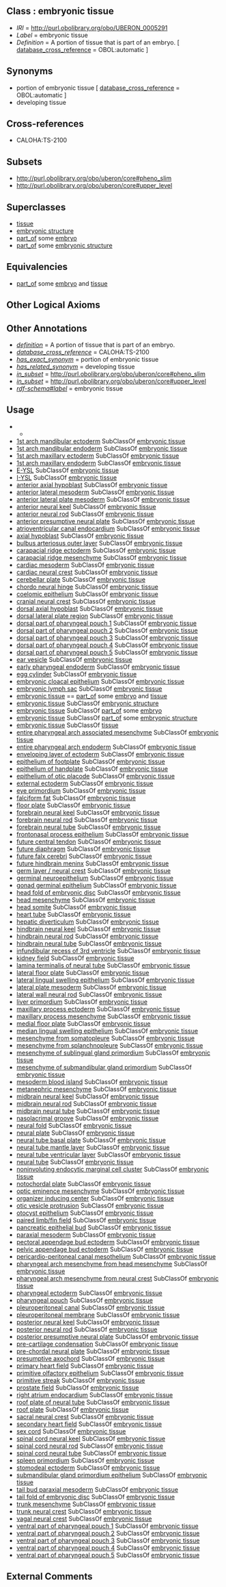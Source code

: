 
## Class : embryonic tissue

 * *IRI* = http://purl.obolibrary.org/obo/UBERON_0005291
 * *Label* = embryonic tissue
 * *Definition* = A portion of tissue that is part of an embryo. [ [database_cross_reference](../../ef/oboInOwl#hasDbXref.md) = OBOL:automatic ]

## Synonyms

 * portion of embryonic tissue [ [database_cross_reference](../../ef/oboInOwl#hasDbXref.md) = OBOL:automatic ]
 * developing tissue

## Cross-references

 * CALOHA:TS-2100

## Subsets

 * http://purl.obolibrary.org/obo/uberon/core#pheno_slim
 * http://purl.obolibrary.org/obo/uberon/core#upper_level

## Superclasses

 * [tissue](../../UBERON/79/UBERON_0000479.md)
 * [embryonic structure](../../UBERON/50/UBERON_0002050.md)
 * [part_of](../../BFO/50/BFO_0000050.md) some [embryo](../../UBERON/22/UBERON_0000922.md)
 * [part_of](../../BFO/50/BFO_0000050.md) some [embryonic structure](../../UBERON/50/UBERON_0002050.md)

## Equivalencies

 * [part_of](../../BFO/50/BFO_0000050.md) some [embryo](../../UBERON/22/UBERON_0000922.md) and [tissue](../../UBERON/79/UBERON_0000479.md)

## Other Logical Axioms


## Other Annotations

 * *[definition](../../IAO/15/IAO_0000115.md)* = A portion of tissue that is part of an embryo.
 * *[database_cross_reference](../../ef/oboInOwl#hasDbXref.md)* = CALOHA:TS-2100
 * *[has_exact_synonym](../../ym/oboInOwl#hasExactSynonym.md)* = portion of embryonic tissue
 * *[has_related_synonym](../../ym/oboInOwl#hasRelatedSynonym.md)* = developing tissue
 * *[in_subset](../../et/oboInOwl#inSubset.md)* = http://purl.obolibrary.org/obo/uberon/core#pheno_slim
 * *[in_subset](../../et/oboInOwl#inSubset.md)* = http://purl.obolibrary.org/obo/uberon/core#upper_level
 * *[rdf-schema#label](../../el/rdf-schema#label.md)* = embryonic tissue

## Usage

 * -
 * [1st arch mandibular ectoderm](../../UBERON/55/UBERON_0013155.md) SubClassOf [embryonic tissue](../../UBERON/91/UBERON_0005291.md)
 * [1st arch mandibular endoderm](../../UBERON/56/UBERON_0013156.md) SubClassOf [embryonic tissue](../../UBERON/91/UBERON_0005291.md)
 * [1st arch maxillary ectoderm](../../UBERON/13/UBERON_0012313.md) SubClassOf [embryonic tissue](../../UBERON/91/UBERON_0005291.md)
 * [1st arch maxillary endoderm](../../UBERON/54/UBERON_0013154.md) SubClassOf [embryonic tissue](../../UBERON/91/UBERON_0005291.md)
 * [E-YSL](../../UBERON/09/UBERON_2000309.md) SubClassOf [embryonic tissue](../../UBERON/91/UBERON_0005291.md)
 * [I-YSL](../../UBERON/12/UBERON_2000712.md) SubClassOf [embryonic tissue](../../UBERON/91/UBERON_0005291.md)
 * [anterior axial hypoblast](../../UBERON/04/UBERON_2000004.md) SubClassOf [embryonic tissue](../../UBERON/91/UBERON_0005291.md)
 * [anterior lateral mesoderm](../../UBERON/39/UBERON_2005039.md) SubClassOf [embryonic tissue](../../UBERON/91/UBERON_0005291.md)
 * [anterior lateral plate mesoderm](../../UBERON/81/UBERON_0009881.md) SubClassOf [embryonic tissue](../../UBERON/91/UBERON_0005291.md)
 * [anterior neural keel](../../UBERON/24/UBERON_2007024.md) SubClassOf [embryonic tissue](../../UBERON/91/UBERON_0005291.md)
 * [anterior neural rod](../../UBERON/31/UBERON_2007031.md) SubClassOf [embryonic tissue](../../UBERON/91/UBERON_0005291.md)
 * [anterior presumptive neural plate](../../UBERON/14/UBERON_2007014.md) SubClassOf [embryonic tissue](../../UBERON/91/UBERON_0005291.md)
 * [atrioventricular canal endocardium](../../UBERON/30/UBERON_0003930.md) SubClassOf [embryonic tissue](../../UBERON/91/UBERON_0005291.md)
 * [axial hypoblast](../../UBERON/78/UBERON_2001378.md) SubClassOf [embryonic tissue](../../UBERON/91/UBERON_0005291.md)
 * [bulbus arteriosus outer layer](../../UBERON/66/UBERON_2005066.md) SubClassOf [embryonic tissue](../../UBERON/91/UBERON_0005291.md)
 * [carapacial ridge ectoderm](../../UBERON/12/UBERON_0014712.md) SubClassOf [embryonic tissue](../../UBERON/91/UBERON_0005291.md)
 * [carapacial ridge mesenchyme](../../UBERON/11/UBERON_0014711.md) SubClassOf [embryonic tissue](../../UBERON/91/UBERON_0005291.md)
 * [cardiac mesoderm](../../UBERON/05/UBERON_0007005.md) SubClassOf [embryonic tissue](../../UBERON/91/UBERON_0005291.md)
 * [cardiac neural crest](../../UBERON/95/UBERON_0000095.md) SubClassOf [embryonic tissue](../../UBERON/91/UBERON_0005291.md)
 * [cerebellar plate](../../UBERON/08/UBERON_0004008.md) SubClassOf [embryonic tissue](../../UBERON/91/UBERON_0005291.md)
 * [chordo neural hinge](../../UBERON/97/UBERON_0007097.md) SubClassOf [embryonic tissue](../../UBERON/91/UBERON_0005291.md)
 * [coelomic epithelium](../../UBERON/91/UBERON_0005891.md) SubClassOf [embryonic tissue](../../UBERON/91/UBERON_0005291.md)
 * [cranial neural crest](../../UBERON/99/UBERON_0003099.md) SubClassOf [embryonic tissue](../../UBERON/91/UBERON_0005291.md)
 * [dorsal axial hypoblast](../../UBERON/22/UBERON_2005122.md) SubClassOf [embryonic tissue](../../UBERON/91/UBERON_0005291.md)
 * [dorsal lateral plate region](../../UBERON/05/UBERON_0003105.md) SubClassOf [embryonic tissue](../../UBERON/91/UBERON_0005291.md)
 * [dorsal part of pharyngeal pouch 1](../../UBERON/21/UBERON_0010021.md) SubClassOf [embryonic tissue](../../UBERON/91/UBERON_0005291.md)
 * [dorsal part of pharyngeal pouch 2](../../UBERON/23/UBERON_0010023.md) SubClassOf [embryonic tissue](../../UBERON/91/UBERON_0005291.md)
 * [dorsal part of pharyngeal pouch 3](../../UBERON/25/UBERON_0010025.md) SubClassOf [embryonic tissue](../../UBERON/91/UBERON_0005291.md)
 * [dorsal part of pharyngeal pouch 4](../../UBERON/27/UBERON_0010027.md) SubClassOf [embryonic tissue](../../UBERON/91/UBERON_0005291.md)
 * [dorsal part of pharyngeal pouch 5](../../UBERON/29/UBERON_0010029.md) SubClassOf [embryonic tissue](../../UBERON/91/UBERON_0005291.md)
 * [ear vesicle](../../UBERON/51/UBERON_0003051.md) SubClassOf [embryonic tissue](../../UBERON/91/UBERON_0005291.md)
 * [early pharyngeal endoderm](../../UBERON/90/UBERON_0007690.md) SubClassOf [embryonic tissue](../../UBERON/91/UBERON_0005291.md)
 * [egg cylinder](../../UBERON/13/UBERON_0004013.md) SubClassOf [embryonic tissue](../../UBERON/91/UBERON_0005291.md)
 * [embryonic cloacal epithelium](../../UBERON/46/UBERON_0009846.md) SubClassOf [embryonic tissue](../../UBERON/91/UBERON_0005291.md)
 * [embryonic lymph sac](../../UBERON/53/UBERON_0034953.md) SubClassOf [embryonic tissue](../../UBERON/91/UBERON_0005291.md)
 * [embryonic tissue](../../UBERON/91/UBERON_0005291.md) == [part_of](../../BFO/50/BFO_0000050.md) some [embryo](../../UBERON/22/UBERON_0000922.md) and [tissue](../../UBERON/79/UBERON_0000479.md)
 * [embryonic tissue](../../UBERON/91/UBERON_0005291.md) SubClassOf [embryonic structure](../../UBERON/50/UBERON_0002050.md)
 * [embryonic tissue](../../UBERON/91/UBERON_0005291.md) SubClassOf [part_of](../../BFO/50/BFO_0000050.md) some [embryo](../../UBERON/22/UBERON_0000922.md)
 * [embryonic tissue](../../UBERON/91/UBERON_0005291.md) SubClassOf [part_of](../../BFO/50/BFO_0000050.md) some [embryonic structure](../../UBERON/50/UBERON_0002050.md)
 * [embryonic tissue](../../UBERON/91/UBERON_0005291.md) SubClassOf [tissue](../../UBERON/79/UBERON_0000479.md)
 * [entire pharyngeal arch associated mesenchyme](../../UBERON/46/UBERON_0010046.md) SubClassOf [embryonic tissue](../../UBERON/91/UBERON_0005291.md)
 * [entire pharyngeal arch endoderm](../../UBERON/22/UBERON_0009722.md) SubClassOf [embryonic tissue](../../UBERON/91/UBERON_0005291.md)
 * [enveloping layer of ectoderm](../../UBERON/83/UBERON_0007383.md) SubClassOf [embryonic tissue](../../UBERON/91/UBERON_0005291.md)
 * [epithelium of footplate](../../UBERON/48/UBERON_0003248.md) SubClassOf [embryonic tissue](../../UBERON/91/UBERON_0005291.md)
 * [epithelium of handplate](../../UBERON/32/UBERON_0010332.md) SubClassOf [embryonic tissue](../../UBERON/91/UBERON_0005291.md)
 * [epithelium of otic placode](../../UBERON/49/UBERON_0003249.md) SubClassOf [embryonic tissue](../../UBERON/91/UBERON_0005291.md)
 * [external ectoderm](../../UBERON/76/UBERON_0000076.md) SubClassOf [embryonic tissue](../../UBERON/91/UBERON_0005291.md)
 * [eye primordium](../../UBERON/71/UBERON_0003071.md) SubClassOf [embryonic tissue](../../UBERON/91/UBERON_0005291.md)
 * [falciform fat](../../UBERON/42/UBERON_0015142.md) SubClassOf [embryonic tissue](../../UBERON/91/UBERON_0005291.md)
 * [floor plate](../../UBERON/79/UBERON_0003079.md) SubClassOf [embryonic tissue](../../UBERON/91/UBERON_0005291.md)
 * [forebrain neural keel](../../UBERON/26/UBERON_2007026.md) SubClassOf [embryonic tissue](../../UBERON/91/UBERON_0005291.md)
 * [forebrain neural rod](../../UBERON/34/UBERON_2007034.md) SubClassOf [embryonic tissue](../../UBERON/91/UBERON_0005291.md)
 * [forebrain neural tube](../../UBERON/41/UBERON_2007041.md) SubClassOf [embryonic tissue](../../UBERON/91/UBERON_0005291.md)
 * [frontonasal process epithelium](../../UBERON/02/UBERON_0014702.md) SubClassOf [embryonic tissue](../../UBERON/91/UBERON_0005291.md)
 * [future central tendon](../../UBERON/39/UBERON_0006239.md) SubClassOf [embryonic tissue](../../UBERON/91/UBERON_0005291.md)
 * [future diaphragm](../../UBERON/84/UBERON_0010084.md) SubClassOf [embryonic tissue](../../UBERON/91/UBERON_0005291.md)
 * [future falx cerebri](../../UBERON/90/UBERON_0010090.md) SubClassOf [embryonic tissue](../../UBERON/91/UBERON_0005291.md)
 * [future hindbrain meninx](../../UBERON/91/UBERON_0010091.md) SubClassOf [embryonic tissue](../../UBERON/91/UBERON_0005291.md)
 * [germ layer / neural crest](../../UBERON/16/UBERON_0010316.md) SubClassOf [embryonic tissue](../../UBERON/91/UBERON_0005291.md)
 * [germinal neuroepithelium](../../UBERON/22/UBERON_0004022.md) SubClassOf [embryonic tissue](../../UBERON/91/UBERON_0005291.md)
 * [gonad germinal epithelium](../../UBERON/90/UBERON_0005890.md) SubClassOf [embryonic tissue](../../UBERON/91/UBERON_0005291.md)
 * [head fold of embryonic disc](../../UBERON/46/UBERON_0009746.md) SubClassOf [embryonic tissue](../../UBERON/91/UBERON_0005291.md)
 * [head mesenchyme](../../UBERON/53/UBERON_0005253.md) SubClassOf [embryonic tissue](../../UBERON/91/UBERON_0005291.md)
 * [head somite](../../UBERON/94/UBERON_0005594.md) SubClassOf [embryonic tissue](../../UBERON/91/UBERON_0005291.md)
 * [heart tube](../../UBERON/41/UBERON_0004141.md) SubClassOf [embryonic tissue](../../UBERON/91/UBERON_0005291.md)
 * [hepatic diverticulum](../../UBERON/35/UBERON_0008835.md) SubClassOf [embryonic tissue](../../UBERON/91/UBERON_0005291.md)
 * [hindbrain neural keel](../../UBERON/29/UBERON_2007029.md) SubClassOf [embryonic tissue](../../UBERON/91/UBERON_0005291.md)
 * [hindbrain neural rod](../../UBERON/36/UBERON_2007036.md) SubClassOf [embryonic tissue](../../UBERON/91/UBERON_0005291.md)
 * [hindbrain neural tube](../../UBERON/43/UBERON_2007043.md) SubClassOf [embryonic tissue](../../UBERON/91/UBERON_0005291.md)
 * [infundibular recess of 3rd ventricle](../../UBERON/50/UBERON_0006250.md) SubClassOf [embryonic tissue](../../UBERON/91/UBERON_0005291.md)
 * [kidney field](../../UBERON/87/UBERON_0007687.md) SubClassOf [embryonic tissue](../../UBERON/91/UBERON_0005291.md)
 * [lamina terminalis of neural tube](../../UBERON/78/UBERON_0005078.md) SubClassOf [embryonic tissue](../../UBERON/91/UBERON_0005291.md)
 * [lateral floor plate](../../UBERON/56/UBERON_2001256.md) SubClassOf [embryonic tissue](../../UBERON/91/UBERON_0005291.md)
 * [lateral lingual swelling epithelium](../../UBERON/22/UBERON_0009522.md) SubClassOf [embryonic tissue](../../UBERON/91/UBERON_0005291.md)
 * [lateral plate mesoderm](../../UBERON/81/UBERON_0003081.md) SubClassOf [embryonic tissue](../../UBERON/91/UBERON_0005291.md)
 * [lateral wall neural rod](../../UBERON/93/UBERON_2000993.md) SubClassOf [embryonic tissue](../../UBERON/91/UBERON_0005291.md)
 * [liver primordium](../../UBERON/94/UBERON_0003894.md) SubClassOf [embryonic tissue](../../UBERON/91/UBERON_0005291.md)
 * [maxillary process ectoderm](../../UBERON/12/UBERON_0012312.md) SubClassOf [embryonic tissue](../../UBERON/91/UBERON_0005291.md)
 * [maxillary process mesenchyme](../../UBERON/26/UBERON_0009526.md) SubClassOf [embryonic tissue](../../UBERON/91/UBERON_0005291.md)
 * [medial floor plate](../../UBERON/57/UBERON_2001257.md) SubClassOf [embryonic tissue](../../UBERON/91/UBERON_0005291.md)
 * [median lingual swelling epithelium](../../UBERON/05/UBERON_0014705.md) SubClassOf [embryonic tissue](../../UBERON/91/UBERON_0005291.md)
 * [mesenchyme from somatopleure](../../UBERON/77/UBERON_0010377.md) SubClassOf [embryonic tissue](../../UBERON/91/UBERON_0005291.md)
 * [mesenchyme from splanchnopleure](../../UBERON/78/UBERON_0010378.md) SubClassOf [embryonic tissue](../../UBERON/91/UBERON_0005291.md)
 * [mesenchyme of sublingual gland primordium](../../UBERON/38/UBERON_0009538.md) SubClassOf [embryonic tissue](../../UBERON/91/UBERON_0005291.md)
 * [mesenchyme of submandibular gland primordium](../../UBERON/39/UBERON_0009539.md) SubClassOf [embryonic tissue](../../UBERON/91/UBERON_0005291.md)
 * [mesoderm blood island](../../UBERON/04/UBERON_0003304.md) SubClassOf [embryonic tissue](../../UBERON/91/UBERON_0005291.md)
 * [metanephric mesenchyme](../../UBERON/20/UBERON_0003220.md) SubClassOf [embryonic tissue](../../UBERON/91/UBERON_0005291.md)
 * [midbrain neural keel](../../UBERON/25/UBERON_2007025.md) SubClassOf [embryonic tissue](../../UBERON/91/UBERON_0005291.md)
 * [midbrain neural rod](../../UBERON/32/UBERON_2007032.md) SubClassOf [embryonic tissue](../../UBERON/91/UBERON_0005291.md)
 * [midbrain neural tube](../../UBERON/86/UBERON_0010286.md) SubClassOf [embryonic tissue](../../UBERON/91/UBERON_0005291.md)
 * [nasolacrimal groove](../../UBERON/66/UBERON_0006266.md) SubClassOf [embryonic tissue](../../UBERON/91/UBERON_0005291.md)
 * [neural fold](../../UBERON/62/UBERON_0005062.md) SubClassOf [embryonic tissue](../../UBERON/91/UBERON_0005291.md)
 * [neural plate](../../UBERON/75/UBERON_0003075.md) SubClassOf [embryonic tissue](../../UBERON/91/UBERON_0005291.md)
 * [neural tube basal plate](../../UBERON/64/UBERON_0004064.md) SubClassOf [embryonic tissue](../../UBERON/91/UBERON_0005291.md)
 * [neural tube mantle layer](../../UBERON/61/UBERON_0004061.md) SubClassOf [embryonic tissue](../../UBERON/91/UBERON_0005291.md)
 * [neural tube ventricular layer](../../UBERON/60/UBERON_0004060.md) SubClassOf [embryonic tissue](../../UBERON/91/UBERON_0005291.md)
 * [neural tube](../../UBERON/49/UBERON_0001049.md) SubClassOf [embryonic tissue](../../UBERON/91/UBERON_0005291.md)
 * [noninvoluting endocytic marginal cell cluster](../../UBERON/26/UBERON_2001126.md) SubClassOf [embryonic tissue](../../UBERON/91/UBERON_0005291.md)
 * [notochordal plate](../../UBERON/67/UBERON_0006267.md) SubClassOf [embryonic tissue](../../UBERON/91/UBERON_0005291.md)
 * [optic eminence mesenchyme](../../UBERON/02/UBERON_0005702.md) SubClassOf [embryonic tissue](../../UBERON/91/UBERON_0005291.md)
 * [organizer inducing center](../../UBERON/25/UBERON_2001125.md) SubClassOf [embryonic tissue](../../UBERON/91/UBERON_0005291.md)
 * [otic vesicle protrusion](../../UBERON/15/UBERON_2002215.md) SubClassOf [embryonic tissue](../../UBERON/91/UBERON_0005291.md)
 * [otocyst epithelium](../../UBERON/41/UBERON_0005641.md) SubClassOf [embryonic tissue](../../UBERON/91/UBERON_0005291.md)
 * [paired limb/fin field](../../UBERON/32/UBERON_0005732.md) SubClassOf [embryonic tissue](../../UBERON/91/UBERON_0005291.md)
 * [pancreatic epithelial bud](../../UBERON/22/UBERON_0003922.md) SubClassOf [embryonic tissue](../../UBERON/91/UBERON_0005291.md)
 * [paraxial mesoderm](../../UBERON/77/UBERON_0003077.md) SubClassOf [embryonic tissue](../../UBERON/91/UBERON_0005291.md)
 * [pectoral appendage bud ectoderm](../../UBERON/72/UBERON_0003372.md) SubClassOf [embryonic tissue](../../UBERON/91/UBERON_0005291.md)
 * [pelvic appendage bud ectoderm](../../UBERON/71/UBERON_0003371.md) SubClassOf [embryonic tissue](../../UBERON/91/UBERON_0005291.md)
 * [pericardio-peritoneal canal mesothelium](../../UBERON/85/UBERON_0007185.md) SubClassOf [embryonic tissue](../../UBERON/91/UBERON_0005291.md)
 * [pharyngeal arch mesenchyme from head mesenchyme](../../UBERON/60/UBERON_0010360.md) SubClassOf [embryonic tissue](../../UBERON/91/UBERON_0005291.md)
 * [pharyngeal arch mesenchyme from neural crest](../../UBERON/59/UBERON_0010359.md) SubClassOf [embryonic tissue](../../UBERON/91/UBERON_0005291.md)
 * [pharyngeal ectoderm](../../UBERON/45/UBERON_0016545.md) SubClassOf [embryonic tissue](../../UBERON/91/UBERON_0005291.md)
 * [pharyngeal pouch](../../UBERON/17/UBERON_0004117.md) SubClassOf [embryonic tissue](../../UBERON/91/UBERON_0005291.md)
 * [pleuroperitoneal canal](../../UBERON/79/UBERON_0006279.md) SubClassOf [embryonic tissue](../../UBERON/91/UBERON_0005291.md)
 * [pleuroperitoneal membrane](../../UBERON/33/UBERON_0009133.md) SubClassOf [embryonic tissue](../../UBERON/91/UBERON_0005291.md)
 * [posterior neural keel](../../UBERON/23/UBERON_2007023.md) SubClassOf [embryonic tissue](../../UBERON/91/UBERON_0005291.md)
 * [posterior neural rod](../../UBERON/30/UBERON_2007030.md) SubClassOf [embryonic tissue](../../UBERON/91/UBERON_0005291.md)
 * [posterior presumptive neural plate](../../UBERON/15/UBERON_2007015.md) SubClassOf [embryonic tissue](../../UBERON/91/UBERON_0005291.md)
 * [pre-cartilage condensation](../../UBERON/66/UBERON_0005866.md) SubClassOf [embryonic tissue](../../UBERON/91/UBERON_0005291.md)
 * [pre-chordal neural plate](../../UBERON/56/UBERON_0003056.md) SubClassOf [embryonic tissue](../../UBERON/91/UBERON_0005291.md)
 * [presumptive axochord](../../UBERON/48/UBERON_0035148.md) SubClassOf [embryonic tissue](../../UBERON/91/UBERON_0005291.md)
 * [primary heart field](../../UBERON/40/UBERON_0004140.md) SubClassOf [embryonic tissue](../../UBERON/91/UBERON_0005291.md)
 * [primitive olfactory epithelium](../../UBERON/31/UBERON_2001431.md) SubClassOf [embryonic tissue](../../UBERON/91/UBERON_0005291.md)
 * [primitive streak](../../UBERON/41/UBERON_0004341.md) SubClassOf [embryonic tissue](../../UBERON/91/UBERON_0005291.md)
 * [prostate field](../../UBERON/47/UBERON_0009847.md) SubClassOf [embryonic tissue](../../UBERON/91/UBERON_0005291.md)
 * [right atrium endocardium](../../UBERON/29/UBERON_0009129.md) SubClassOf [embryonic tissue](../../UBERON/91/UBERON_0005291.md)
 * [roof plate of neural tube](../../UBERON/98/UBERON_0003298.md) SubClassOf [embryonic tissue](../../UBERON/91/UBERON_0005291.md)
 * [roof plate](../../UBERON/54/UBERON_0003054.md) SubClassOf [embryonic tissue](../../UBERON/91/UBERON_0005291.md)
 * [sacral neural crest](../../UBERON/75/UBERON_0010075.md) SubClassOf [embryonic tissue](../../UBERON/91/UBERON_0005291.md)
 * [secondary heart field](../../UBERON/89/UBERON_0009889.md) SubClassOf [embryonic tissue](../../UBERON/91/UBERON_0005291.md)
 * [sex cord](../../UBERON/95/UBERON_0005295.md) SubClassOf [embryonic tissue](../../UBERON/91/UBERON_0005291.md)
 * [spinal cord neural keel](../../UBERON/28/UBERON_2007028.md) SubClassOf [embryonic tissue](../../UBERON/91/UBERON_0005291.md)
 * [spinal cord neural rod](../../UBERON/35/UBERON_2007035.md) SubClassOf [embryonic tissue](../../UBERON/91/UBERON_0005291.md)
 * [spinal cord neural tube](../../UBERON/42/UBERON_2007042.md) SubClassOf [embryonic tissue](../../UBERON/91/UBERON_0005291.md)
 * [spleen primordium](../../UBERON/93/UBERON_0006293.md) SubClassOf [embryonic tissue](../../UBERON/91/UBERON_0005291.md)
 * [stomodeal ectoderm](../../UBERON/81/UBERON_0014781.md) SubClassOf [embryonic tissue](../../UBERON/91/UBERON_0005291.md)
 * [submandibular gland primordium epithelium](../../UBERON/57/UBERON_0006957.md) SubClassOf [embryonic tissue](../../UBERON/91/UBERON_0005291.md)
 * [tail bud paraxial mesoderm](../../UBERON/20/UBERON_0009620.md) SubClassOf [embryonic tissue](../../UBERON/91/UBERON_0005291.md)
 * [tail fold of embryonic disc](../../UBERON/47/UBERON_0009747.md) SubClassOf [embryonic tissue](../../UBERON/91/UBERON_0005291.md)
 * [trunk mesenchyme](../../UBERON/56/UBERON_0005256.md) SubClassOf [embryonic tissue](../../UBERON/91/UBERON_0005291.md)
 * [trunk neural crest](../../UBERON/83/UBERON_0003083.md) SubClassOf [embryonic tissue](../../UBERON/91/UBERON_0005291.md)
 * [vagal neural crest](../../UBERON/28/UBERON_0005428.md) SubClassOf [embryonic tissue](../../UBERON/91/UBERON_0005291.md)
 * [ventral part of pharyngeal pouch 1](../../UBERON/22/UBERON_0010022.md) SubClassOf [embryonic tissue](../../UBERON/91/UBERON_0005291.md)
 * [ventral part of pharyngeal pouch 2](../../UBERON/24/UBERON_0010024.md) SubClassOf [embryonic tissue](../../UBERON/91/UBERON_0005291.md)
 * [ventral part of pharyngeal pouch 3](../../UBERON/26/UBERON_0010026.md) SubClassOf [embryonic tissue](../../UBERON/91/UBERON_0005291.md)
 * [ventral part of pharyngeal pouch 4](../../UBERON/28/UBERON_0010028.md) SubClassOf [embryonic tissue](../../UBERON/91/UBERON_0005291.md)
 * [ventral part of pharyngeal pouch 5](../../UBERON/30/UBERON_0010030.md) SubClassOf [embryonic tissue](../../UBERON/91/UBERON_0005291.md)

## External Comments

